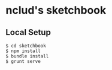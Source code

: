 # nclud's sketchbook

## Local Setup 

    $ cd sketchbook
    $ npm install
    $ bundle install
    $ grunt serve
